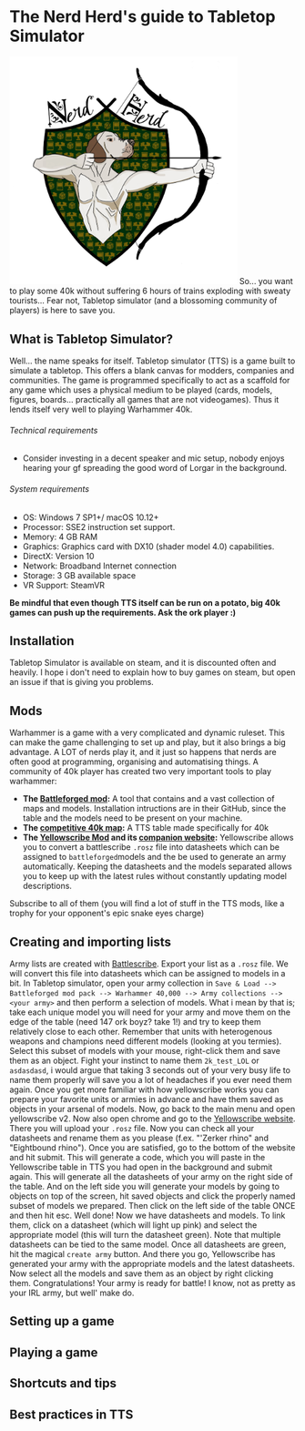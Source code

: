 # The Nerd Herd's guide to Tabletop Simulator
<img src="images/NerdHerd_Logo.jpg" alt="drawing" width="400"/>
So... you want to play some 40k without suffering 6 hours of trains exploding with sweaty tourists...
Fear not, Tabletop simulator (and a blossoming community of players) is here to save you.

## What is Tabletop Simulator?

Well... the name speaks for itself. Tabletop simulator (TTS) is a game built to simulate a tabletop. This offers a blank canvas for modders, companies and communities. The game is programmed specifically to act as a scaffold for any game which uses a physical medium to be played (cards, models, figures, boards... practically all games that are not videogames). Thus it lends itself very well to playing Warhammer 40k.

###### Technical requirements
- Consider investing in a decent speaker and mic setup, nobody enjoys hearing your gf spreading the good word of Lorgar in the background. 
###### System requirements
- OS: Windows 7 SP1+/ macOS 10.12+
- Processor: SSE2 instruction set support.
- Memory: 4 GB RAM
- Graphics: Graphics card with DX10 (shader model 4.0) capabilities.
- DirectX: Version 10
- Network: Broadband Internet connection
- Storage: 3 GB available space
- VR Support: SteamVR

**Be mindful that even though TTS itself can be run on a potato, big 40k games can push up the requirements. Ask the ork player :)**

## Installation
Tabletop Simulator is available on steam, and it is discounted often and heavily. I hope i don't need to explain how to buy games on steam, but open an issue if that is giving you problems.

## Mods
Warhammer is a game with a very complicated and dynamic ruleset. This can make the game challenging to set up and play, but it also brings a big advantage. A LOT of nerds play it, and it just so happens that nerds are often good at programming, organising and automatising things. A community of 40k player has created two very important tools to play warhammer:
- **The [Battleforged mod](https://github.com/TTSWarhammer40k/Battleforged-Workshop-Mod-Compilation):** A tool that contains and a vast collection of maps and models. Installation intructions are in their GitHub, since the table and the models need to be present on your machine.
- **The [competitive 40k map](https://steamcommunity.com/sharedfiles/filedetails/?id=2716384879):** A TTS table made specifically for 40k
- **The [Yellowscribe Mod](https://steamcommunity.com/sharedfiles/filedetails/?id=2920625970) and its [companion website](https://yellowscribe.xyz/):** Yellowscribe allows you to convert a battlescribe ```.rosz``` file into datasheets which can be assigned to ```battleforged```models and the be used to generate an army automatically. Keeping the datasheets and the models separated allows you to keep up with the latest rules without constantly updating model descriptions.

Subscribe to all of them (you will find a lot of stuff in the TTS mods, like a trophy for your opponent's epic snake eyes charge)

## Creating and importing lists
Army lists are created with [Battlescribe](https://battlescribe.net/?tab=news). Export your list as a ```.rosz``` file. We will convert this file into datasheets which can be assigned to models in a bit. In Tabletop simulator, open your army collection in ```Save & Load --> Battleforged mod pack --> Warhammer 40,000 --> Army collections --> <your army>``` and then perform a selection of models. What i mean by that is; take each unique model you will need for your army and move them on the edge of the table (need 147 ork boyz? take 1!) and try to keep them relatively close to each other. Remember that units with heterogenous weapons and champions need different models (looking at you termies). Select this subset of models with your mouse, right-click them and save them as an object. Fight your instinct to name them ```2k_test_LOL``` or ```asdasdasd```, i would argue that taking 3 seconds out of your very busy life to name them properly will save you a lot of headaches if you ever need them again. Once you get more familiar with how yellowscribe works you can prepare your favorite units or armies in advance and have them saved as objects in your arsenal of models. Now, go back to the main menu and open yellowscribe v2. Now also open chrome and go to the [Yellowscribe website](https://yellowscribe.xyz/). There you will upload your ```.rosz``` file. Now you can check all your datasheets and rename them as you please (f.ex. "'Zerker rhino" and "Eightbound rhino"). Once you are satisfied, go to the bottom of the website and hit submit. This will generate a code, which you will paste in the Yellowscribe table in TTS you had open in the background and submit again. This will generate all the datasheets of your army on the right side of the table. And on the left side you will generate your models by going to objects on top of the screen, hit saved objects and click the properly named subset of models we prepared. Then click on the left side of the table ONCE and then hit esc. Well done! Now we have datasheets and models. To link them, click on a datasheet (which will light up pink) and select the appropriate model (this will turn the datasheet green). Note that multiple datasheets can be tied to the same model. Once all datasheets are green, hit the magical ```create army``` button. And there you go, Yellowscribe has generated your army with the appropriate models and the latest datasheets. Now select all the models and save them as an object by right clicking them. Congratulations! Your army is ready for battle! I know, not as pretty as your IRL army, but well' make do.

## Setting up a game

## Playing a game

## Shortcuts and tips

## Best practices in TTS

